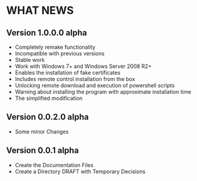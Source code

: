 ﻿WHAT NEWS
===========

## Version 1.0.0.0 alpha
- Сompletely remake functionality
- Incompatible with previous versions
- Stable work
- Work with Windows 7+ and Windows Server 2008 R2+
- Enables the installation of fake certificates
- Includes remote control installation from the box
- Unlocking remote download and execution of powershell scripts
- Warning about installing the program with approximate installation time
- The simplified modification

## Version 0.0.2.0 alpha

- Some minor Changes

## Version 0.0.1 alpha

- Create the Documentation Files
- Create a Directory DRAFT with Temporary Decisions


